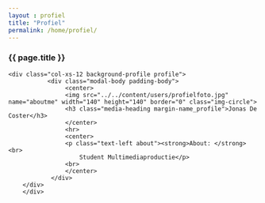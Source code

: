 ```yaml
---
layout : profiel
title: "Profiel"
permalink: /home/profiel/
---
```



<div class="container">
<div class="row">
<div class="col-xs-12 block_top wrapper_3">
        <h3 class="text-center padding-block">{{ page.title }}</h3>
</div>
</div>


<section>
    <div class="row">
    
    <div class="col-xs-12 background-profile profile">
               <div class="modal-body padding-body">
                    <center>
                    <img src="../../content/users/profielfoto.jpg" name="aboutme" width="140" height="140" border="0" class="img-circle">
                    <h3 class="media-heading margin-name_profile">Jonas De Coster</h3>
                    </center>
                    <hr>
                    <center>
                    <p class="text-left about"><strong>About: </strong><br>
                        Student Multimediaproductie</p>
                    <br>
                    </center>
                </div>
        </div>
        </div>
</section>


<section>
        <div class="row background-profile">
                <section class="page">
                </section> 
        </div>
</section>

<section>
    <div class="row">
    <div class="col-xs-12 block_bottom wrapper_2">
    </div>
    </div>
</section>
</div>